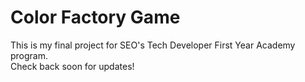 # Color Factory Game

This is my final project for SEO's Tech Developer First Year Academy program.  
Check back soon for updates!
